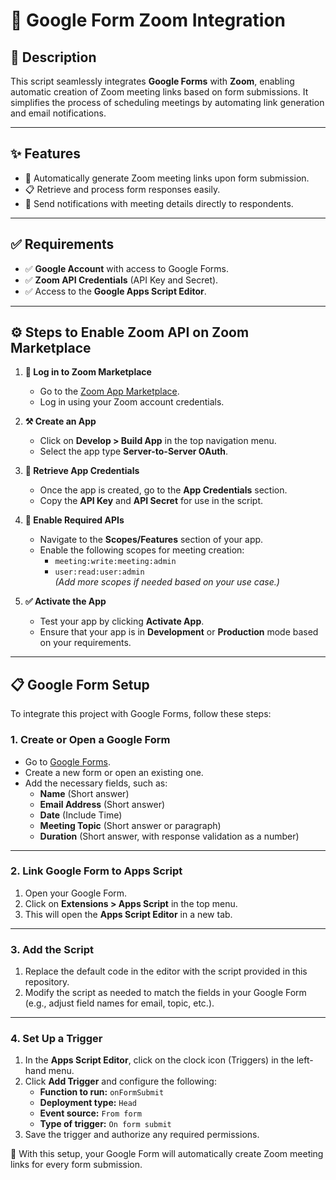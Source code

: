 # 🚀 Google Form Zoom Integration

## 📝 Description
This script seamlessly integrates **Google Forms** with **Zoom**, enabling automatic creation of Zoom meeting links based on form submissions. It simplifies the process of scheduling meetings by automating link generation and email notifications.

---

## ✨ Features
- 🔗 Automatically generate Zoom meeting links upon form submission.  
- 📋 Retrieve and process form responses easily.  
- 📧 Send notifications with meeting details directly to respondents.

---

## ✅ Requirements
- ✅ **Google Account** with access to Google Forms.  
- ✅ **Zoom API Credentials** (API Key and Secret).  
- ✅ Access to the **Google Apps Script Editor**.

---

## ⚙️ Steps to Enable Zoom API on Zoom Marketplace

1. **🔑 Log in to Zoom Marketplace**  
   - Go to the [Zoom App Marketplace](https://marketplace.zoom.us/).  
   - Log in using your Zoom account credentials.

2. **⚒️ Create an App**  
   - Click on **Develop > Build App** in the top navigation menu.  
   - Select the app type **Server-to-Server OAuth**.  

3. **📂 Retrieve App Credentials**  
   - Once the app is created, go to the **App Credentials** section.  
   - Copy the **API Key** and **API Secret** for use in the script.

4. **🔧 Enable Required APIs**  
   - Navigate to the **Scopes/Features** section of your app.  
   - Enable the following scopes for meeting creation:  
     - `meeting:write:meeting:admin`  
     - `user:read:user:admin`  
     *(Add more scopes if needed based on your use case.)*

5. **✅ Activate the App**  
   - Test your app by clicking **Activate App**.  
   - Ensure that your app is in **Development** or **Production** mode based on your requirements.

---

## 📋 Google Form Setup

To integrate this project with Google Forms, follow these steps:

### **1. Create or Open a Google Form**
- Go to [Google Forms](https://forms.google.com/).  
- Create a new form or open an existing one.  
- Add the necessary fields, such as:
  - **Name** (Short answer)  
  - **Email Address** (Short answer)  
  - **Date** (Include Time)  
  - **Meeting Topic** (Short answer or paragraph)  
  - **Duration** (Short answer, with response validation as a number)

---

### **2. Link Google Form to Apps Script**
1. Open your Google Form.  
2. Click on **Extensions > Apps Script** in the top menu.  
3. This will open the **Apps Script Editor** in a new tab.

---

### **3. Add the Script**
1. Replace the default code in the editor with the script provided in this repository.  
2. Modify the script as needed to match the fields in your Google Form (e.g., adjust field names for email, topic, etc.).

---

### **4. Set Up a Trigger**
1. In the **Apps Script Editor**, click on the clock icon (Triggers) in the left-hand menu.  
2. Click **Add Trigger** and configure the following:
   - **Function to run:** `onFormSubmit`  
   - **Deployment type:** `Head`  
   - **Event source:** `From form`  
   - **Type of trigger:** `On form submit`  
3. Save the trigger and authorize any required permissions.


🎉 With this setup, your Google Form will automatically create Zoom meeting links for every form submission.
